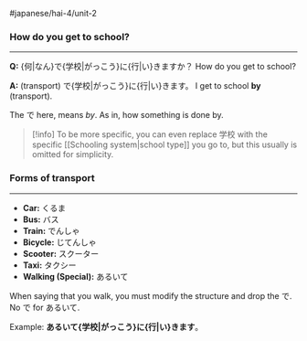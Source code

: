 #japanese/hai-4/unit-2

### How do you get to school?
---
**Q:** {何|なん}で{学校|がっこう}に{行|い}きますか？
How do you get to school?

**A:** (transport) で{学校|がっこう}に{行|い}きます。
I get to school **by** (transport).

The で here, means *by*. As in, how something is done by.

> [!info] To be more specific, you can even replace 学校 with the specific [[Schooling system|school type]] you go to, but this usually is omitted for simplicity.
### Forms of transport
---
- **Car:** くるま
- **Bus:** バス
- **Train:** でんしゃ
- **Bicycle:** じてんしゃ
- **Scooter:** スクーター
- **Taxi:** タクシー
- **Walking (Special):** あるいて

When saying that you walk, you must modify the structure and drop the で. No で for あるいて.

Example: **あるいて{学校|がっこう}に{行|い}きます**。



